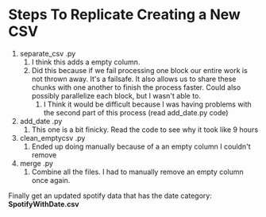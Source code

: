 # Steps To Replicate Creating a New CSV
1) separate_csv .py
   1) I think this adds a empty column.
   2) Did this because if we fail processing one block our entire work is not thrown away. 
   It's a failsafe. It also allows us to share these chunks with one another to 
   finish the process faster. Could also possibly parallelize each block, but I wasn't able to.
      1) I Think it would be difficult because I was having problems with the second part 
      of this process (read add_date.py code)
2) add_date .py
   1) This one is a bit finicky. Read the code to see why it took like 9 hours
3) clean_emptycsv .py
   1) Ended up doing manually because of a an empty column I couldn't remove
4) merge .py
   1) Combine all the files. I had to manually remove an empty column once again.

Finally get an updated spotify data that has the date category: **SpotifyWithDate.csv**